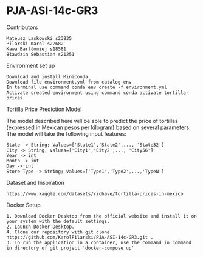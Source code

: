 # PJA-ASI-14c-GR3


Contributors

    Mateusz Laskowski s23835
    Pilarski Karol s22682
    Kawa Bartłomiej s18581
    Bławdzin Sebastian s21251

 Environment set up

    Download and install Miniconda
    Download file environment.yml from catalog env
    In terminal use command conda env create -f environment.yml
    Activate created environment using command conda activate tortilla-prices
    
Tortilla Price Prediction Model

The model described here will be able to predict the price of tortillas (expressed in Mexican pesos per kilogram)
based on several parameters. The model will take the following input features:

    State -> String; Values=['State1','State2',..., 'State32']
    City -> String; Values=['City1','City2',..., 'City56']
    Year -> int
    Month -> int
    Day -> int
    Store Type -> String; Values=['Type1','Type2',...,'TypeN']

Dataset and Inspiration

    https://www.kaggle.com/datasets/richave/tortilla-prices-in-mexico

Docker Setup

    1. Download Docker Desktop from the official website and install it on your system with the default settings.
    2. Launch Docker Desktop.
    4. Clone our repository with git clone https://github.com/KarolPilarski/PJA-ASI-14c-GR3.git .
    3. To run the application in a container, use the command in command in directory of git project 'docker-compose up'


